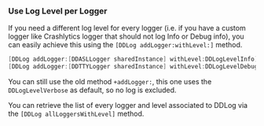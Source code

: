 ### Use Log Level per Logger

If you need a different log level for every logger (i.e. if you have a custom logger like Crashlytics logger that should not log Info or Debug info), you can easily achieve this using the `[DDLog addLogger:withLevel:]` method.

```objective-c
[DDLog addLogger:[DDASLLogger sharedInstance] withLevel:DDLogLevelInfo];
[DDLog addLogger:[DDTTYLogger sharedInstance] withLevel:DDLogLevelDebug];
```

You can still use the old method `+addLogger:`, this one uses the `DDLogLevelVerbose` as default, so no log is excluded.

You can retrieve the list of every logger and level associated to DDLog via the `[DDLog allLoggersWithLevel]` method.
